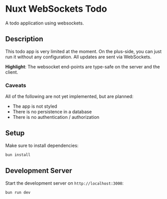 # Nuxt WebSockets Todo

A todo application using websockets.

## Description

This todo app is very limited at the moment.
On the plus-side, you can just run it without any configuration.
All updates are sent via WebSockets.

**Highlight**: The websocket end-points are type-safe on the server and the client.

### Caveats

All of the following are not yet implemented, but are planned:

- The app is not styled
- There is no persistence in a database
- There is no authentication / authorization

## Setup

Make sure to install dependencies:

```bash
bun install
```

## Development Server

Start the development server on `http://localhost:3000`:

```bash
bun run dev
```
